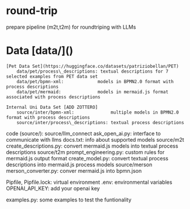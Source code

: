 # round-trip
prepare pipeline (m2t,t2m) for roundtriping with LLMs

<h1>Data [data/]() </h1>

    [Pet Data Set](https://huggingface.co/datasets/patriziobellan/PET)
        data/pet/process\_descriptions: textual descriptions for 7 selected examples from PET data set
        data/pet/bpmn-xml:             models in BPMN2.0 format with process descriptions
        data/pet/mermaid:              models in mermaid.js format associated with process descriptions

    Internal Uni Data Set [ADD ZOTTERO]
        source/inter/bpmn-xml:              multiple models in BPMN2.0 format with process descriptions
        source/inter/process\_descriptions: textual process descriptions

code (source/):
    source/llm\_connect
        ask\_open\_ai.py:               interface to communicate with llms
        docs.txt:                       info about supported models
    source/m2t
        create\_descriptions.py:        convert mermaid.js models into textual process descriptions
    source/t2m
        prompt\_engineering.py:         custom rules for mermaid.js output format
        create\_model.py:               convert textual process descriptions into mermaid.js process models
    source/merson
        merson\_converter.py:            conver mermaid.js into bpmn.json

Pipfile, Pipfile.lock: virtual environment
.env: environmental variables
    OPENAI\_API\_KEY: add your openai key

examples.py: some examples to test the funtionality
